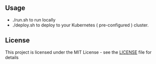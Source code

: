 ## Usage
* ./run.sh to run locally
* ./deploy.sh to deploy to your Kubernetes ( pre-configured ) cluster.

## License
This project is licensed under the MIT License - see the [LICENSE](LICENSE) file for details